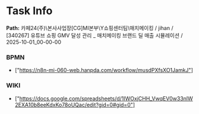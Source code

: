 # Task Info

**Path:** 카페24(주)\본사사업장\[CG]MI본부\Y쇼핑센터팀\매치메이킹 / jihan / [340267] 유튜브 쇼핑 GMV 달성 관리 _ 매치메이킹 브랜드 딜 매출 시뮬레이션 / 2025-10-01_00-00-00

### BPMN
- ["https://n8n-mi-060-web.hanpda.com/workflow/musdPXfsXO1JamkJ"]

### WIKI
- ["https://docs.google.com/spreadsheets/d/1IWOxjCHH_VwqEV0w33nlW2EXA10b8eeKdxKo78oUQac/edit?gid=0#gid=0"]

